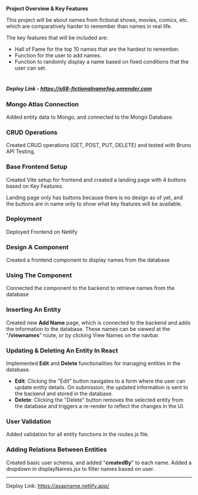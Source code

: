 **Project Overview & Key Features**

This project will be about names from fictional shows, movies, comics, etc. which are comparatively harder to remember than names in real life.

The key features that will be included are:

- Hall of Fame for the top 10 names that are the hardest to remember.
- Function for the user to add names.
- Function to randomly display a name based on fixed conditions that the user can set.

#

##### Deploy Link - https://s68-fictionalnamefog.onrender.com

### Mongo Atlas Connection
Added entity data to Mongo, and connected to the Mongo Database.

### CRUD Operations
Created CRUD operations (GET, POST, PUT, DELETE) and tested with Bruno API Testing.

### Base Frontend Setup
Created Vite setup for frontend and created a landing page with 4 buttons based on Key Features.

Landing page only has buttons because there is no design as of yet, and the buttons are in name only to show what key features will be available.

### Deployment
Deployed Frontend on Netlify

### Design A Component
Created a frontend component to display names from the database

### Using The Component
Connected the component to the backend to retrieve names from the database

### Inserting An Entity
Created new **Add Name** page, which is connected to the backend and adds the information to the database.
These names can be viewed at the "**/viewnames**" route, or by clicking View Names on the navbar.

### Updating & Deleting An Entity In React
Implemented **Edit** and **Delete** functionalities for managing entities in the database.

- **Edit**: Clicking the "Edit" button navigates to a form where the user can update entity details. On submission, the updated information is sent to the backend and stored in the database.
- **Delete**: Clicking the "Delete" button removes the selected entity from the database and triggers a re-render to reflect the changes in the UI.

### User Validation
Added validation for all entity functions in the routes.js file.

### Adding Relations Between Entities
Created basic user schema, and added "**createdBy**" to each name.
Added a dropdown in displayNames.jsx to filter names based on user.

---

Deploy Link: https://asapname.netlify.app/
